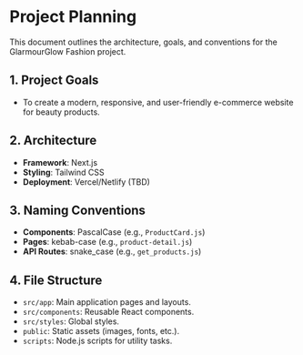 # Project Planning

This document outlines the architecture, goals, and conventions for the GlarmourGlow Fashion project.

## 1. Project Goals

- To create a modern, responsive, and user-friendly e-commerce website for beauty products.

## 2. Architecture

- **Framework**: Next.js
- **Styling**: Tailwind CSS
- **Deployment**: Vercel/Netlify (TBD)

## 3. Naming Conventions

- **Components**: PascalCase (e.g., `ProductCard.js`)
- **Pages**: kebab-case (e.g., `product-detail.js`)
- **API Routes**: snake_case (e.g., `get_products.js`)

## 4. File Structure

- `src/app`: Main application pages and layouts.
- `src/components`: Reusable React components.
- `src/styles`: Global styles.
- `public`: Static assets (images, fonts, etc.).
- `scripts`: Node.js scripts for utility tasks.

